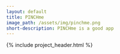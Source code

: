 ```yaml
---
layout: default
title: PINCHme
image_path: /assets/img/pinchme.png
short-description: PINCHme is a good app
---
```


{% include project_header.html %}

